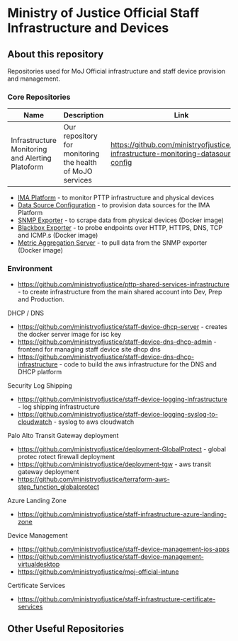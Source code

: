 # Ministry of Justice Official Staff Infrastructure and Devices

## About this repository
Repositories used for MoJ Official infrastructure and staff device provision and management.
### Core Repositories
| Name                   | Description                                                                  | Link                                                        |
|------------------------|------------------------------------------------------------------------------|-------------------------------------------------------------|
Infrastructure Monitoring and Alerting Platoform | Our repository for monitoring the health of MoJO services| https://github.com/ministryofjustice/staff-infrastructure-monitoring-datasource-config |

- [IMA Platform](https://github.com/ministryofjustice/staff-infrastructure-monitoring) - to monitor PTTP infrastructure and physical devices
- [Data Source Configuration](https://github.com/ministryofjustice/staff-infrastructure-monitoring-datasource-config) - to provision data sources for the IMA Platform
- [SNMP Exporter](https://github.com/ministryofjustice/staff-infrastructure-monitoring-snmpexporter) - to scrape data from physical devices (Docker image)
- [Blackbox Exporter](https://github.com/ministryofjustice/staff-infrastructure-monitoring-blackbox-exporter) - to probe endpoints over HTTP, HTTPS, DNS, TCP and ICMP.s (Docker image)
- [Metric Aggregation Server](https://github.com/ministryofjustice/staff-infrastructure-metric-aggregation-server) - to pull data from the SNMP exporter (Docker image)
### Environment
- https://github.com/ministryofjustice/pttp-shared-services-infrastructure - to create infrastructure from the main shared account into Dev, Prep and Production.

DHCP / DNS
- https://github.com/ministryofjustice/staff-device-dhcp-server - creates the docker server image for isc key
- https://github.com/ministryofjustice/staff-device-dns-dhcp-admin - frontend for managing staff device site dhcp dns
- https://github.com/ministryofjustice/staff-device-dns-dhcp-infrastructure - code to build the aws infrastructure for the DNS and DHCP platform

Security Log Shipping
- https://github.com/ministryofjustice/staff-device-logging-infrastructure - log shipping infrastructure
- https://github.com/ministryofjustice/staff-device-logging-syslog-to-cloudwatch - syslog to aws cloudwatch

Palo Alto Transit Gateway deployment
- https://github.com/ministryofjustice/deployment-GlobalProtect - global protec rotect firewall deployment
- https://github.com/ministryofjustice/deployment-tgw - aws transit gateway deployment
- https://github.com/ministryofjustice/terraform-aws-step_function_globalprotect


Azure Landing Zone
- https://github.com/ministryofjustice/staff-infrastructure-azure-landing-zone

Device Management
- https://github.com/ministryofjustice/staff-device-management-ios-apps
- https://github.com/ministryofjustice/staff-device-management-virtualdesktop
- https://github.com/ministryofjustice/moj-official-intune

Certificate Services 
- https://github.com/ministryofjustice/staff-infrastructure-certificate-services

## Other Useful Repositories
